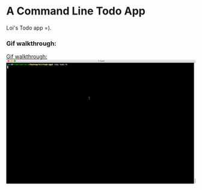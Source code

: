 # A Command Line Todo App

Loi's Todo app =).
### Gif walkthrough:
[Gif walkthrough:](./todo-app.gif)
![](./todo-app.gif)